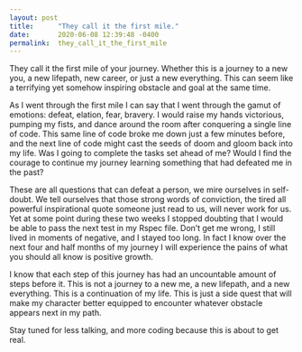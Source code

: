 ```yaml
---
layout: post
title:      "They call it the first mile."
date:       2020-06-08 12:39:48 -0400
permalink:  they_call_it_the_first_mile
---
```



They call it the first mile of your journey. Whether this is a journey to a new you, a new lifepath, new career, or just a new everything. This can seem like a terrifying yet somehow inspiring obstacle and goal at the same time. 

As I went through the first mile I can say that I went through the gamut of emotions: defeat, elation, fear, bravery.  I would raise my hands victorious, pumping my fists, and dance around the room after conquering a single line of code. This same line of code broke me down just a few minutes before, and the next line of code might cast the seeds of doom and gloom back into my life. Was I going to complete the tasks set ahead of me? Would I find the courage to continue my journey learning something that had defeated me in the past? 

These are all questions that can defeat a person, we mire ourselves in self-doubt. We tell ourselves that those strong words of conviction, the tired all powerful inspirational quote someone just read to us, will never work for us. Yet at some point during these two weeks I stopped doubting that I would be able to pass the next test in my Rspec file. Don’t get me wrong, I still lived in moments of negative, and I stayed too long. In fact I know over the next four and half months of my journey I will experience the pains of what you should all know is positive growth.

I  know that each step of this journey has had an uncountable amount of steps before it. This is not a journey to a new me, a new lifepath, and a new everything. This is a continuation of my life. This is just a side quest that will make my character better equipped to encounter whatever obstacle appears next in my path. 

Stay tuned for less talking, and more coding because this is about to get real. 

